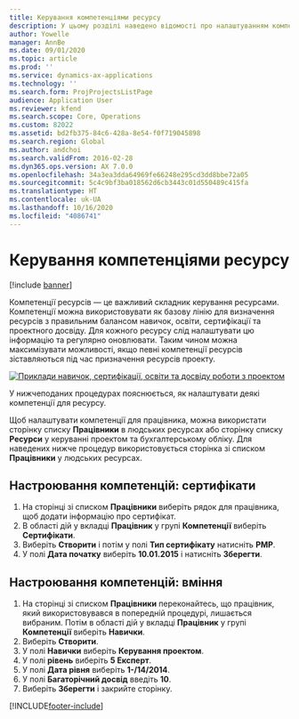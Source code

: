 ```yaml
---
title: Керування компетенціями ресурсу
description: У цьому розділі наведено відомості про налаштуванням компетенцій для ресурсів проекту.
author: Yowelle
manager: AnnBe
ms.date: 09/01/2020
ms.topic: article
ms.prod: ''
ms.service: dynamics-ax-applications
ms.technology: ''
ms.search.form: ProjProjectsListPage
audience: Application User
ms.reviewer: kfend
ms.search.scope: Core, Operations
ms.custom: 82022
ms.assetid: bd2fb375-84c6-428a-8e54-f0f719045898
ms.search.region: Global
ms.author: andchoi
ms.search.validFrom: 2016-02-28
ms.dyn365.ops.version: AX 7.0.0
ms.openlocfilehash: 34a3ea3dda64969fe66248e295cd3dd8bbe72a05
ms.sourcegitcommit: 5c4c9bf3ba018562d6cb3443c01d550489c415fa
ms.translationtype: HT
ms.contentlocale: uk-UA
ms.lasthandoff: 10/16/2020
ms.locfileid: "4086741"
---
```

# <a name="manage-resource-competencies"></a>Керування компетенціями ресурсу

[!include [banner](../includes/banner.md)]

Компетенції ресурсів — це важливий складник керування ресурсами. Компетенції можна використовувати як базову лінію для визначення ресурсів з правильним балансом навичок, освіти, сертифікації та проектного досвіду. Для кожного ресурсу слід налаштувати цю інформацію та регулярно оновлювати. Таким чином можна максимізувати можливості, якщо певні компетенції ресурсів зіставляються під час призначення ресурсів проекту.

[![Приклади навичок, сертифікації, освіти та досвіду роботи з проектом](./media/projectresourcing06-1024x383.jpg)](./media/projectresourcing06.jpg)

У нижчеподаних процедурах пояснюється, як налаштувати деякі компетенції для ресурсу.

Щоб налаштувати компетенції для працівника, можна використати сторінку списку **Працівники** в людських ресурсах або сторінку списку **Ресурси** у керуванні проектом та бухгалтерському обліку. Для наведених нижче процедур використовується сторінка зі списком **Працівники** у людських ресурсах.

## <a name="set-up-competencies-certificates"></a>Настроювання компетенцій: сертифікати

1. На сторінці зі списком **Працівники** виберіть рядок для працівника, щоб додати інформацію про сертифікат.
2. В області дій у вкладці **Працівник** у групі **Компетенції** виберіть **Сертифікати**.
3. Виберіть **Створити** і потім у полі **Тип сертифікату** натисніть **PMP**.
4. У полі **Дата початку** виберіть **10.01.2015** і натисніть **Зберегти**.

## <a name="set-up-competencies-skills"></a>Настроювання компетенцій: вміння

1. На сторінці зі списком **Працівники** переконайтесь, що працівник, який використовувався в попередній процедурі, лишається вибраним. Потім в області дій у вкладці **Працівник** у групі **Компетенції** виберіть **Навички**.
2. Виберіть **Створити**.
3. У полі **Навички** виберіть **Керування проектом**.
4. У полі **рівень** виберіть **5 Експерт**.
5. У полі **Дата рівня** виберіть **1-/14/2014**.
6. У полі **Багаторічний досвід** введіть **10**.
7. Виберіть **Зберегти** і закрийте сторінку.


[!INCLUDE[footer-include](../includes/footer-banner.md)]